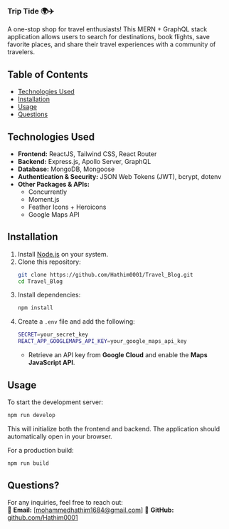 ### **Trip Tide** 🌍✈️  
A one-stop shop for travel enthusiasts! This MERN + GraphQL stack application allows users to search for destinations, book flights, save favorite places, and share their travel experiences with a community of travelers.  

## **Table of Contents**  
- [Technologies Used](#technologies-used)  
- [Installation](#installation)  
- [Usage](#usage)  
- [Questions](#questions)  

## **Technologies Used**  
- **Frontend:** ReactJS, Tailwind CSS, React Router  
- **Backend:** Express.js, Apollo Server, GraphQL  
- **Database:** MongoDB, Mongoose  
- **Authentication & Security:** JSON Web Tokens (JWT), bcrypt, dotenv  
- **Other Packages & APIs:**  
  - Concurrently  
  - Moment.js  
  - Feather Icons + Heroicons  
  - Google Maps API  

## **Installation**  
1. Install [Node.js](https://nodejs.org/) on your system.  
2. Clone this repository:  
   ```sh
   git clone https://github.com/Hathim0001/Travel_Blog.git
   cd Travel_Blog
   ```
3. Install dependencies:  
   ```sh
   npm install
   ```
4. Create a `.env` file and add the following:  
   ```sh
   SECRET=your_secret_key
   REACT_APP_GOOGLEMAPS_API_KEY=your_google_maps_api_key
   ```
   - Retrieve an API key from **Google Cloud** and enable the **Maps JavaScript API**.  

## **Usage**  
To start the development server:  
```sh
npm run develop
```
This will initialize both the frontend and backend. The application should automatically open in your browser.  

For a production build:  
```sh
npm run build
```

## **Questions?**  
For any inquiries, feel free to reach out:  
📧 **Email:** [mohammedhathim1684@gmail.com]
🐙 **GitHub:** [github.com/Hathim0001](https://github.com/Hathim0001)  
